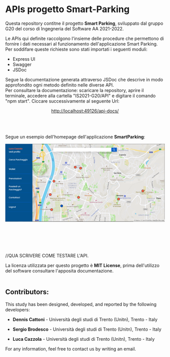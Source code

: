 # APIs progetto Smart-Parking

Questa repository contitne il progetto <b>Smart Parking</b>, sviluppato dal gruppo G20 del corso di Ingegneria del Software AA 2021-2022.

Le APIs qui definite raccolgono l'insieme delle procedure che permettono di fornire i dati necessari al funzionamento dell'applicazione Smart Parking.
Per soddifare queste richieste sono stati importati i seguenti moduli:
* Express UI
* Swagger
* JSDoc

Segue la documentazione generata attraverso JSDoc che descrive in modo approfondito ogni metodo definito nelle diverse API. <BR>
Per consultare la documentazione: scaricare la repository, aprire il terminale, accedere alla cartella "IS2021-G20/API"  e digitare il comando "npm start". Ciccare successivamente al seguente Url:
<br><p align="center"><a href="http://localhost:49126/api-docs/">http://localhost:49126/api-docs/</a></p>


<BR><BR><BR>
  Segue un esempio dell'homepage dell'applicazione <b>SmartParking</b>:
<p align="center">
  <img src="https://github.com/LuCazzola/IS2021-G20/blob/main/UI/IMG/Front_End_SmartParking.png" alt="Immagine Front End">
</p>
<BR><BR><BR><BR>


//QUA SCRIVERE COME TESTARE L'API.
  
La licenza utilizzata per questo progetto è <b>MIT License</b>, prima dell'utilizzo del software consultare l'apposita documentazione.
<BR><BR>
## Contributors:

This study has been designed, developed, and reported by the following developers:

* <b>Dennis Cattoni</b> - Università degli studi di Trento (Unitn), Trento - Italy

* <b>Sergio Brodesco</b> - Università degli studi di Trento (Unitn), Trento - Italy

* <b>Luca Cazzola</b> - Università degli studi di Trento (Unitn), Trento - Italy

For any information, feel free to contact us by writing an email.
